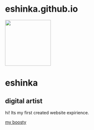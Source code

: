 # eshinka.github.io
<img src="https://mig.pics/x/uploads/posts/2022-10/1666147240_1-mykaleidoscope-ru-p-milie-yezhiki-instagram-1.jpg" width="150">
<h1>eshinka</h1>
<h2>digital artist</h2>
<p>hi! Its my first created website expirience.</p>
<a href="https://boosty.to/eshinka">my boosty</a>
